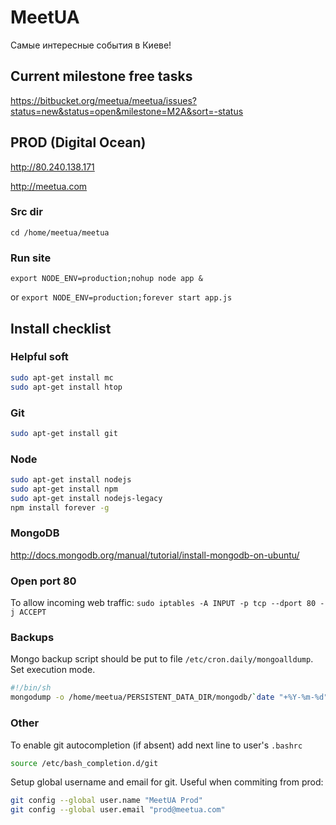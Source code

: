 # MeetUA
Самые интересные события в Киеве!

## Current milestone free tasks
https://bitbucket.org/meetua/meetua/issues?status=new&status=open&milestone=M2A&sort=-status

## PROD (Digital Ocean)

http://80.240.138.171

http://meetua.com

### Src dir

`cd /home/meetua/meetua`

### Run site

`export NODE_ENV=production;nohup node app &`

or
`export NODE_ENV=production;forever start app.js`

## Install checklist

### Helpful soft

```sh
sudo apt-get install mc
sudo apt-get install htop
```

### Git

```sh
sudo apt-get install git
```

### Node

```sh
sudo apt-get install nodejs
sudo apt-get install npm
sudo apt-get install nodejs-legacy
npm install forever -g
```

### MongoDB

http://docs.mongodb.org/manual/tutorial/install-mongodb-on-ubuntu/

### Open port 80

To allow incoming web traffic:
`sudo iptables -A INPUT -p tcp --dport 80 -j ACCEPT`

### Backups

Mongo backup script should be put to file `/etc/cron.daily/mongoalldump`. Set execution mode.

```sh
#!/bin/sh
mongodump -o /home/meetua/PERSISTENT_DATA_DIR/mongodb/`date "+%Y-%m-%d"
```

### Other

To enable git autocompletion (if absent) add next line to user's `.bashrc`
```sh
source /etc/bash_completion.d/git
```

Setup global username and email for git. Useful when commiting from prod:
```sh
git config --global user.name "MeetUA Prod"
git config --global user.email "prod@meetua.com"
```
